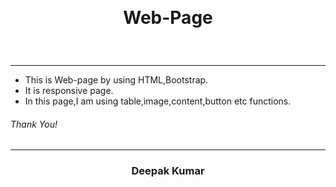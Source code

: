 <br><h1 align="center"> 
 Web-Page
  </h1><br>

  
  ------
  
- This is Web-page by using HTML,Bootstrap.
- It is responsive page.
- In this page,I am using table,image,content,button etc functions.

<h6 align="left">Thank You!
  </h6>

-----

<h3 align="center">Deepak Kumar
 </h3>
